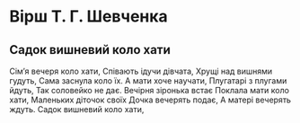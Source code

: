 # Вірш Т. Г. Шевченка

## Садок вишневий коло хати

Сім’я вечеря коло хати,
Співають ідучи дівчата,
Хрущі над вишнями гудуть,
Сама заснула коло їх.
А мати хоче научати,
Плугатарі з плугами йдуть,
Так соловейко не дає.
Вечірня зіронька встає
Поклала мати коло хати,
Маленьких діточок своїх
Дочка вечерять подає,
А матері вечерять ждуть.
Садок вишневий коло хати,
